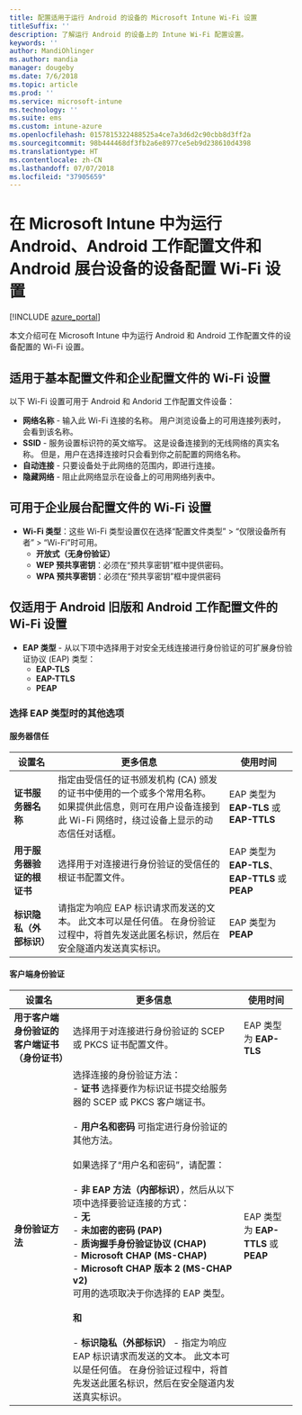 ```yaml
---
title: 配置适用于运行 Android 的设备的 Microsoft Intune Wi-Fi 设置
titleSuffix: ''
description: 了解运行 Android 的设备上的 Intune Wi-Fi 配置设置。
keywords: ''
author: MandiOhlinger
ms.author: mandia
manager: dougeby
ms.date: 7/6/2018
ms.topic: article
ms.prod: ''
ms.service: microsoft-intune
ms.technology: ''
ms.suite: ems
ms.custom: intune-azure
ms.openlocfilehash: 0157815322488525a4ce7a3d6d2c90cbb8d3ff2a
ms.sourcegitcommit: 98b444468df3fb2a6e8977ce5eb9d238610d4398
ms.translationtype: HT
ms.contentlocale: zh-CN
ms.lasthandoff: 07/07/2018
ms.locfileid: "37905659"
---
```

# <a name="configure-wi-fi-settings-in-microsoft-intune-for-devices-running-android-android-work-profiles-and-android-kiosk-devices"></a>在 Microsoft Intune 中为运行 Android、Android 工作配置文件和 Android 展台设备的设备配置 Wi-Fi 设置

[!INCLUDE [azure_portal](./includes/azure_portal.md)]

本文介绍可在 Microsoft Intune 中为运行 Android 和 Android 工作配置文件的设备配置的 Wi-Fi 设置。

## <a name="wi-fi-settings-for-basic-and-enterprise-profiles"></a>适用于基本配置文件和企业配置文件的 Wi-Fi 设置

以下 Wi-Fi 设置可用于 Android 和 Andorid 工作配置文件设备：

- **网络名称** - 输入此 Wi-Fi 连接的名称。 用户浏览设备上的可用连接列表时，会看到该名称。
- **SSID** - 服务设置标识符的英文缩写。 这是设备连接到的无线网络的真实名称。 但是，用户在选择连接时只会看到你之前配置的网络名称。
- **自动连接** - 只要设备处于此网络的范围内，即进行连接。
- **隐藏网络** - 阻止此网络显示在设备上的可用网络列表中。

## <a name="wi-fi-settings-available-for-enterprise-kiosk-profiles"></a>可用于企业展台配置文件的 Wi-Fi 设置
- **Wi-Fi 类型**：这些 Wi-Fi 类型设置仅在选择“配置文件类型” > “仅限设备所有者” > “Wi-Fi”时可用。
    - **开放式（无身份验证）**
    - **WEP 预共享密钥**：必须在“预共享密钥”框中提供密码。
    - **WPA 预共享密钥**：必须在“预共享密钥”框中提供密码

## <a name="wi-fi-settings-for-android-legacy-and-android-work-profiles-only"></a>仅适用于 Android 旧版和 Android 工作配置文件的 Wi-Fi 设置

- **EAP 类型** - 从以下项中选择用于对安全无线连接进行身份验证的可扩展身份验证协议 (EAP) 类型：
    - **EAP-TLS**
    - **EAP-TTLS**
    - **PEAP**

### <a name="further-options-when-you-choose-an-eap-type"></a>选择 EAP 类型时的其他选项

#### <a name="server-trust"></a>服务器信任



|设置名|更多信息|使用时间|
|-------------|---------------|-----------|
|**证书服务器名称**|指定由受信任的证书颁发机构 (CA) 颁发的证书中使用的一个或多个常用名称。 如果提供此信息，则可在用户设备连接到此 Wi-Fi 网络时，绕过设备上显示的动态信任对话框。|EAP 类型为 **EAP-TLS** 或 **EAP-TTLS**|
|**用于服务器验证的根证书**|选择用于对连接进行身份验证的受信任的根证书配置文件。 |EAP 类型为 **EAP-TLS**、**EAP-TTLS** 或 **PEAP**|
|**标识隐私（外部标识）**|请指定为响应 EAP 标识请求而发送的文本。 此文本可以是任何值。 在身份验证过程中，将首先发送此匿名标识，然后在安全隧道内发送真实标识。|EAP 类型为 **PEAP**|


#### <a name="client-authentication"></a>客户端身份验证


|                                     设置名                                     |                                                                                                                                                                                                                                                                                                                                                                                                                                                                                                                                                                       更多信息                                                                                                                                                                                                                                                                                                                                                                                                                                                                                                                                                                       |                            使用时间                            |
|--------------------------------------------------------------------------------------|--------------------------------------------------------------------------------------------------------------------------------------------------------------------------------------------------------------------------------------------------------------------------------------------------------------------------------------------------------------------------------------------------------------------------------------------------------------------------------------------------------------------------------------------------------------------------------------------------------------------------------------------------------------------------------------------------------------------------------------------------------------------------------------------------------------------------------------------------------------------------------------------------------------------------------------------------------------------------------------------------------------------------------------------------------------------------------------------------------------------------------------------------------------|----------------------------------------------------------------|
| <strong>用于客户端身份验证的客户端证书（身份证书）</strong> |                                                                                                                                                                                                                                                                                                                                                                                                                                                                                                                                       选择用于对连接进行身份验证的 SCEP 或 PKCS 证书配置文件。                                                                                                                                                                                                                                                                                                                                                                                                                                                                                                                                       |              EAP 类型为 <strong>EAP-TLS</strong>              |
|                        <strong>身份验证方法</strong>                        | 选择连接的身份验证方法：<br>- <strong>证书</strong> 选择要作为标识证书提交给服务器的 SCEP 或 PKCS 客户端证书。<br><br>- <strong>用户名和密码</strong> 可指定进行身份验证的其他方法。 <br><br>如果选择了“用户名和密码”，请配置：<br><br>-  <strong>非 EAP 方法（内部标识）</strong>，然后从以下项中选择要验证连接的方式：<br>- <strong>无</strong><br>- <strong>未加密的密码 (PAP)</strong><br>- <strong>质询握手身份验证协议 (CHAP)</strong><br>- <strong>Microsoft CHAP (MS-CHAP)</strong><br>- <strong>Microsoft CHAP 版本 2 (MS-CHAP v2)</strong><br>可用的选项取决于你选择的 EAP 类型。<br><br><strong>和</strong><br><br>- <strong>标识隐私（外部标识）</strong> - 指定为响应 EAP 标识请求而发送的文本。 此文本可以是任何值。 在身份验证过程中，将首先发送此匿名标识，然后在安全隧道内发送真实标识。 | EAP 类型为 <strong>EAP-TTLS</strong> 或 <strong>PEAP</strong> |

